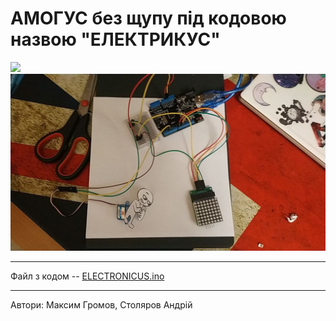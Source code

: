 # АМОГУС без щупу під кодовою назвою "ЕЛЕКТРИКУС"
![](res/ELECTRONICUS.gif)
![](res/SCHEME.png)
-- --

Файл з кодом -- [ELECTRONICUS.ino](ELECTRONICUS.ino)

-- --

Автори: Максим Громов, Столяров Андрій